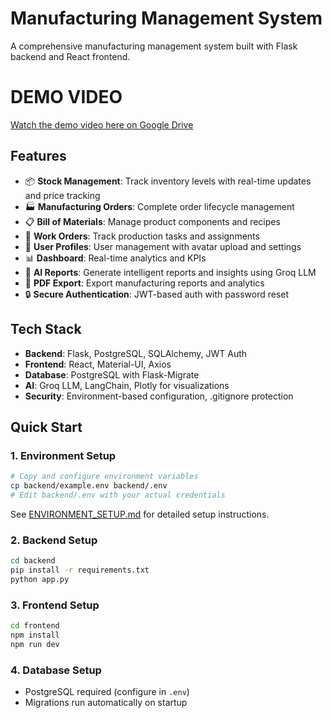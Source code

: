 # Manufacturing Management System

A comprehensive manufacturing management system built with Flask backend and React frontend.
# DEMO VIDEO

[Watch the demo video here on Google Drive](https://drive.google.com/drive/folders/1zsdynef9unJqkYJBdu-NwWQuXv5HsHeR?usp=sharing)

## Features
- 📦 **Stock Management**: Track inventory levels with real-time updates and price tracking
- 🏭 **Manufacturing Orders**: Complete order lifecycle management
- 📋 **Bill of Materials**: Manage product components and recipes
- 👷 **Work Orders**: Track production tasks and assignments
- 👤 **User Profiles**: User management with avatar upload and settings
- 📊 **Dashboard**: Real-time analytics and KPIs
- 🤖 **AI Reports**: Generate intelligent reports and insights using Groq LLM
- 📄 **PDF Export**: Export manufacturing reports and analytics
- 🔒 **Secure Authentication**: JWT-based auth with password reset

## Tech Stack
- **Backend**: Flask, PostgreSQL, SQLAlchemy, JWT Auth
- **Frontend**: React, Material-UI, Axios
- **Database**: PostgreSQL with Flask-Migrate
- **AI**: Groq LLM, LangChain, Plotly for visualizations
- **Security**: Environment-based configuration, .gitignore protection

## Quick Start

### 1. Environment Setup
```bash
# Copy and configure environment variables
cp backend/example.env backend/.env
# Edit backend/.env with your actual credentials
```
See [ENVIRONMENT_SETUP.md](ENVIRONMENT_SETUP.md) for detailed setup instructions.

### 2. Backend Setup
```bash
cd backend
pip install -r requirements.txt
python app.py
```

### 3. Frontend Setup  
```bash
cd frontend
npm install
npm run dev
```

### 4. Database Setup
- PostgreSQL required (configure in `.env`)
- Migrations run automatically on startup
